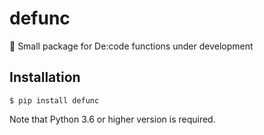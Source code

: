 # defunc
:construction: Small package for De:code functions under development

## Installation

```
$ pip install defunc
```

Note that Python 3.6 or higher version is required.